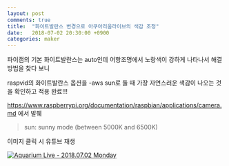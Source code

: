 ```yaml
---
layout: post
comments: true
title:  "화이트발란스 변경으로 아쿠아리움라이브의 색감 조정"
date:   2018-07-02 20:30:00 +0900
categories: maker
---
```

파이캠의 기본 화이트발란스는 auto인데 어항조명에서 노랑색이 강하게 나타나서 해결방법을 찾다 보니

raspvid의 화이트발란스 옵션을 -aws sun로 둘 때 가장 자연스러운 색감이 나오는 것을 확인하고 적용 완료!!!

https://www.raspberrypi.org/documentation/raspbian/applications/camera.md 에서 발췌

> sun: sunny mode (between 5000K and 6500K)

이미지 클릭 시 유튜브 재생

[![Aquarium Live - 2018.07.02 Monday](http://img.youtube.com/vi/bMGRpjKWRgI/0.jpg)](https://www.youtube.com/watch?v=bMGRpjKWRgI "Aquarium Live - 2018.07.02 Monday")
